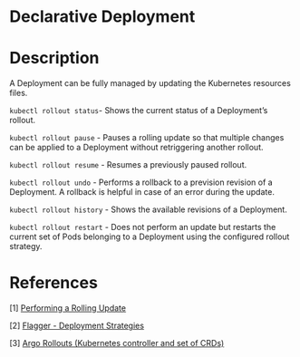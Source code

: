 # Declarative Deployment

# Description

A Deployment can be fully managed by updating the Kubernetes resources files.

`kubectl rollout status`- Shows the current status of a Deployment’s rollout.

`kubectl rollout pause` - Pauses a rolling update so that multiple changes can be applied to a Deployment without retriggering another rollout.

`kubectl rollout resume` - Resumes a previously paused rollout.

`kubectl rollout undo` - Performs a rollback to a prevision revision of a Deployment. A rollback is helpful in case of an error during the update.

`kubectl rollout history` - Shows the available revisions of a Deployment.

`kubectl rollout restart` - Does not perform an update but restarts the current set of Pods belonging to a Deployment using the configured rollout strategy.

# References

[1] [Performing a Rolling Update](https://kubernetes.io/docs/tutorials/kubernetes-basics/update/update-intro/)

[2] [Flagger - Deployment Strategies](https://fluxcd.io/flagger/usage/deployment-strategies/)

[3] [Argo Rollouts (Kubernetes controller and set of CRDs)](https://argoproj.github.io/argo-rollouts/)